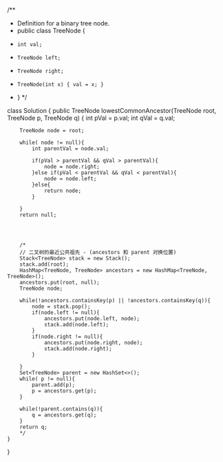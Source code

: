 /**
 * Definition for a binary tree node.
 * public class TreeNode {
 *     int val;
 *     TreeNode left;
 *     TreeNode right;
 *     TreeNode(int x) { val = x; }
 * }
 */



class Solution {
    public TreeNode lowestCommonAncestor(TreeNode root, TreeNode p, TreeNode q) {
        int pVal = p.val;
        int qVal = q.val;
        
        TreeNode node = root;
        
        while( node != null){
            int parentVal = node.val;
            
            if(pVal > parentVal && qVal > parentVal){
                node = node.right;
            }else if(pVal < parentVal && qVal < parentVal){
                node = node.left;
            }else{
                return node;
            }
            
        }
        return null;
        
        
        
        
        /*
        // 二叉树的最近公共祖先 - (ancestors 和 parent 对换位置)
        Stack<TreeNode> stack = new Stack();
        stack.add(root);
        HashMap<TreeNode, TreeNode> ancestors = new HashMap<TreeNode, TreeNode>();
        ancestors.put(root, null);
        TreeNode node;
        
        while(!ancestors.containsKey(p) || !ancestors.containsKey(q)){
            node = stack.pop();
            if(node.left != null){
                ancestors.put(node.left, node);
                stack.add(node.left);
            }
            if(node.right != null){
                ancestors.put(node.right, node);
                stack.add(node.right);
            }
            
        }
        Set<TreeNode> parent = new HashSet<>();
        while( p != null){
            parent.add(p);
            p = ancestors.get(p);
        }
            
        while(!parent.contains(q)){
            q = ancestors.get(q);
        }
        return q;
        */
    }
}